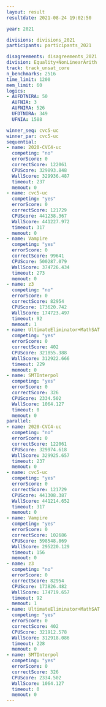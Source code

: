 ```yaml
---
layout: result
resultdate: 2021-08-24 19:02:50

year: 2021

divisions: divisions_2021
participants: participants_2021

disagreements: disagreements_2021
division: Equality+NonLinearArith
track: track_unsat_core
n_benchmarks: 2516
time_limit: 1200
mem_limit: 60
logics:
- AUFDTNIRA: 50
  AUFNIA: 3
  AUFNIRA: 526
  UFDTNIRA: 349
  UFNIA: 1588

winner_seq: cvc5-uc
winner_par: cvc5-uc
sequential:
- name: 2020-CVC4-uc
  competing: "no"
  errorScore: 0
  correctScore: 122061
  CPUScore: 329893.848
  WallScore: 329936.487
  timeout: 237
  memout: 0
- name: cvc5-uc
  competing: "yes"
  errorScore: 0
  correctScore: 121729
  CPUScore: 441238.367
  WallScore: 441227.972
  timeout: 317
  memout: 0
- name: Vampire
  competing: "yes"
  errorScore: 0
  correctScore: 99641
  CPUScore: 500287.079
  WallScore: 374726.434
  timeout: 273
  memout: 0
- name: z3
  competing: "no"
  errorScore: 0
  correctScore: 82954
  CPUScore: 173620.742
  WallScore: 174723.497
  timeout: 92
  memout: 1
- name: UltimateEliminator+MathSAT
  competing: "yes"
  errorScore: 0
  correctScore: 402
  CPUScore: 321855.388
  WallScore: 312922.666
  timeout: 229
  memout: 0
- name: SMTInterpol
  competing: "yes"
  errorScore: 0
  correctScore: 326
  CPUScore: 2334.502
  WallScore: 1064.127
  timeout: 0
  memout: 0
parallel:
- name: 2020-CVC4-uc
  competing: "no"
  errorScore: 0
  correctScore: 122061
  CPUScore: 329974.618
  WallScore: 329925.657
  timeout: 237
  memout: 0
- name: cvc5-uc
  competing: "yes"
  errorScore: 0
  correctScore: 121729
  CPUScore: 441308.387
  WallScore: 441214.652
  timeout: 317
  memout: 0
- name: Vampire
  competing: "yes"
  errorScore: 0
  correctScore: 102686
  CPUScore: 598548.869
  WallScore: 295220.129
  timeout: 156
  memout: 0
- name: z3
  competing: "no"
  errorScore: 0
  correctScore: 82954
  CPUScore: 173826.482
  WallScore: 174719.657
  timeout: 92
  memout: 1
- name: UltimateEliminator+MathSAT
  competing: "yes"
  errorScore: 0
  correctScore: 402
  CPUScore: 321912.578
  WallScore: 312918.086
  timeout: 228
  memout: 0
- name: SMTInterpol
  competing: "yes"
  errorScore: 0
  correctScore: 326
  CPUScore: 2334.502
  WallScore: 1064.127
  timeout: 0
  memout: 0
---
```

